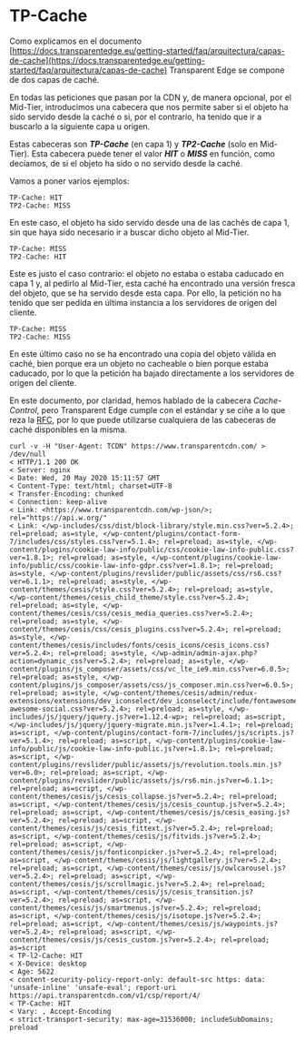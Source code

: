 # TP-Cache

Como explicamos en el documento [https://docs.transparentedge.eu/getting-started/faq/arquitectura/capas-de-cache](https://docs.transparentedge.eu/getting-started/faq/arquitectura/capas-de-cache) Transparent Edge se compone de dos capas de caché.&#x20;

En todas las peticiones que pasan por la CDN y, de manera opcional, por el Mid-Tier, introducimos una cabecera que nos permite saber si el objeto ha sido servido desde la caché o si, por el contrario, ha tenido que ir a buscarlo a la siguiente capa u origen.

Estas cabeceras son _**TP-Cache**_ (en capa 1) y _**TP2-Cache**_ (solo en Mid-Tier). Esta cabecera puede tener el valor _**HIT**_ o _**MISS**_ en función, como decíamos, de si el objeto ha sido o no servido desde la caché.

Vamos a poner varios ejemplos:

```
TP-Cache: HIT
TP2-Cache: MISS 
```

En este caso, el objeto ha sido servido desde una de las cachés de capa 1, sin que haya sido necesario ir a buscar dicho objeto al Mid-Tier.

```
TP-Cache: MISS
TP2-Cache: HIT
```

Este es justo el caso contrario: el objeto no estaba o estaba caducado en capa 1 y, al pedirlo al Mid-Tier, esta caché ha encontrado una versión fresca del objeto, que se ha servido desde esta capa. Por ello, la petición no ha tenido que ser pedida en última instancia a los servidores de origen del cliente.

```
TP-Cache: MISS
TP2-Cache: MISS
```

En este último caso no se ha encontrado una copia del objeto válida en caché, bien porque era un objeto no cacheable o bien porque estaba caducado, por lo que la petición ha bajado directamente a los servidores de origen del cliente.

En este documento, por claridad, hemos hablado de la cabecera _Cache-Control_, pero Transparent Edge cumple con el estándar y se ciñe a lo que reza la [RFC](http://www.w3.org/Protocols/rfc2616/rfc2616-sec13.html), por lo que puede utilizarse cualquiera de las cabeceras de caché disponibles en la misma.

```
curl -v -H "User-Agent: TCDN" https://www.transparentcdn.com/ > /dev/null
< HTTP/1.1 200 OK
< Server: nginx
< Date: Wed, 20 May 2020 15:11:57 GMT
< Content-Type: text/html; charset=UTF-8
< Transfer-Encoding: chunked
< Connection: keep-alive
< Link: <https://www.transparentcdn.com/wp-json/>; rel="https://api.w.org/"
< Link: </wp-includes/css/dist/block-library/style.min.css?ver=5.2.4>; rel=preload; as=style, </wp-content/plugins/contact-form-7/includes/css/styles.css?ver=5.1.4>; rel=preload; as=style, </wp-content/plugins/cookie-law-info/public/css/cookie-law-info-public.css?ver=1.8.1>; rel=preload; as=style, </wp-content/plugins/cookie-law-info/public/css/cookie-law-info-gdpr.css?ver=1.8.1>; rel=preload; as=style, </wp-content/plugins/revslider/public/assets/css/rs6.css?ver=6.1.1>; rel=preload; as=style, </wp-content/themes/cesis/style.css?ver=5.2.4>; rel=preload; as=style, </wp-content/themes/cesis_child_theme/style.css?ver=5.2.4>; rel=preload; as=style, </wp-content/themes/cesis/css/cesis_media_queries.css?ver=5.2.4>; rel=preload; as=style, </wp-content/themes/cesis/css/cesis_plugins.css?ver=5.2.4>; rel=preload; as=style, </wp-content/themes/cesis/includes/fonts/cesis_icons/cesis_icons.css?ver=5.2.4>; rel=preload; as=style, </wp-admin/admin-ajax.php?action=dynamic_css?ver=5.2.4>; rel=preload; as=style, </wp-content/plugins/js_composer/assets/css/vc_lte_ie9.min.css?ver=6.0.5>; rel=preload; as=style, </wp-content/plugins/js_composer/assets/css/js_composer.min.css?ver=6.0.5>; rel=preload; as=style, </wp-content/themes/cesis/admin/redux-extensions/extensions/dev_iconselect/dev_iconselect/include/fontawesome/css/font-awesome-social.css?ver=5.2.4>; rel=preload; as=style, </wp-includes/js/jquery/jquery.js?ver=1.12.4-wp>; rel=preload; as=script, </wp-includes/js/jquery/jquery-migrate.min.js?ver=1.4.1>; rel=preload; as=script, </wp-content/plugins/contact-form-7/includes/js/scripts.js?ver=5.1.4>; rel=preload; as=script, </wp-content/plugins/cookie-law-info/public/js/cookie-law-info-public.js?ver=1.8.1>; rel=preload; as=script, </wp-content/plugins/revslider/public/assets/js/revolution.tools.min.js?ver=6.0>; rel=preload; as=script, </wp-content/plugins/revslider/public/assets/js/rs6.min.js?ver=6.1.1>; rel=preload; as=script, </wp-content/themes/cesis/js/cesis_collapse.js?ver=5.2.4>; rel=preload; as=script, </wp-content/themes/cesis/js/cesis_countup.js?ver=5.2.4>; rel=preload; as=script, </wp-content/themes/cesis/js/cesis_easing.js?ver=5.2.4>; rel=preload; as=script, </wp-content/themes/cesis/js/cesis_fittext.js?ver=5.2.4>; rel=preload; as=script, </wp-content/themes/cesis/js/fitvids.js?ver=5.2.4>; rel=preload; as=script, </wp-content/themes/cesis/js/fonticonpicker.js?ver=5.2.4>; rel=preload; as=script, </wp-content/themes/cesis/js/lightgallery.js?ver=5.2.4>; rel=preload; as=script, </wp-content/themes/cesis/js/owlcarousel.js?ver=5.2.4>; rel=preload; as=script, </wp-content/themes/cesis/js/scrollmagic.js?ver=5.2.4>; rel=preload; as=script, </wp-content/themes/cesis/js/cesis_transition.js?ver=5.2.4>; rel=preload; as=script, </wp-content/themes/cesis/js/smartmenus.js?ver=5.2.4>; rel=preload; as=script, </wp-content/themes/cesis/js/isotope.js?ver=5.2.4>; rel=preload; as=script, </wp-content/themes/cesis/js/waypoints.js?ver=5.2.4>; rel=preload; as=script, </wp-content/themes/cesis/js/cesis_custom.js?ver=5.2.4>; rel=preload; as=script
< TP-l2-Cache: HIT
< X-Device: desktop
< Age: 5622
< content-security-policy-report-only: default-src https: data: 'unsafe-inline' 'unsafe-eval'; report-uri https://api.transparentcdn.com/v1/csp/report/4/
< TP-Cache: HIT
< Vary: , Accept-Encoding
< strict-transport-security: max-age=31536000; includeSubDomains; preload
```

